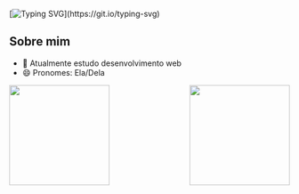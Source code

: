 [![Typing SVG](https://readme-typing-svg.herokuapp.com/?color=D34DEF&size=35&center=true&vCenter=true&width=1000&lines=Olá!+eu+sou+a+Larissa+Carvalho;Sou+apaixonada+por+música+e+tecnologia.🤩;)](https://git.io/typing-svg)

## Sobre mim
- 🌱 Atualmente estudo desenvolvimento web 
- 😄 Pronomes: Ela/Dela

<div>
  <img  height="180em" src="https://github-readme-stats.vercel.app/api?username=LarissaCarvalho1&show_icons=true&theme=jolly&include_all_commits=true&count_private=true"/>
  <img align="right" height="180em" src="https://github-readme-stats.vercel.app/api/top-langs/?username=LarissaCarvalho1&layout=compact&langs_count=16&theme=jolly"/>
</div>

